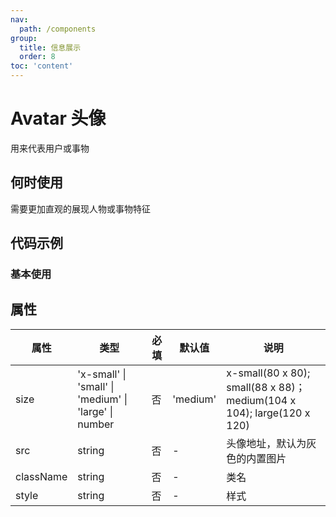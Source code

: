 ```yaml
---
nav:
  path: /components
group:
  title: 信息展示
  order: 8
toc: 'content'
---
```


# Avatar 头像
用来代表用户或事物
## 何时使用
需要更加直观的展现人物或事物特征

## 代码示例
### 基本使用

<code src="../../demo/pages/Avatar"></code>




## 属性

| 属性 | 类型 | 必填 | 默认值 | 说明 |
| --- | --- | --- | --- | --- |
| size | 'x-small' &verbar; 'small' &verbar; 'medium' &verbar; 'large' &verbar; number | 否 | 'medium' | x-small(80 x 80); small(88 x 88)；medium(104 x 104); large(120 x 120) |
| src | string | 否 | - | 头像地址，默认为灰色的内置图片 |
| className | string | 否 | - | 类名 |
| style | string | 否 | - | 样式 |